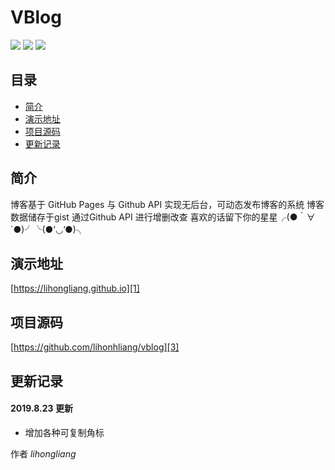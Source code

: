 # VBlog
![](https://img.shields.io/badge/vue-2.5.2-brightgreen.svg) ![](https://img.shields.io/badge/element--ui-2.3.5-brightgreen.svg) ![](https://img.shields.io/badge/vant-1.1.2-brightgreen.svg)
## 目录
- [简介](#简介)
- [演示地址](#演示地址)
- [项目源码](#项目源码)
- [更新记录](#更新记录)

## 简介

博客基于 GitHub Pages 与 Github API 实现无后台，可动态发布博客的系统
博客数据储存于gist 通过Github API 进行增删改查
喜欢的话留下你的星星╭(●｀∀´●)╯╰(●’◡’●)╮


## 演示地址
[https://lihongliang.github.io][1]

## 项目源码
[https://github.com/lihonhliang/vblog][3]


## 更新记录

#### 2019.8.23 更新
- 增加各种可复制角标



作者 *lihongliang*



  [1]: https://GitHub-lihongliang.github.io
  [2]: https://github.com/lihongliang/GitHub-lihongliang.github.io
  [3]: https://github.com/github-lihongliang/VBlog.git
